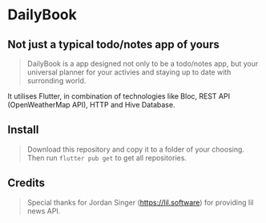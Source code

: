 # DailyBook

## Not just a typical todo/notes app of yours 

> DailyBook is a app designed not only to be a todo/notes app, but your universal planner for your activies and staying up to date with surronding world.

It utilises Flutter, in combination of technologies like Bloc, REST API (OpenWeatherMap API), HTTP and Hive Database.

## Install

> Download this repository and copy it to a folder of your choosing.
Then run ```flutter pub get``` to get all repositories.

## Credits
> Special thanks for Jordan Singer (https://lil.software) for providing lil news API.
